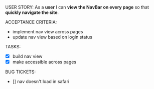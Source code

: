 USER STORY:
As a **user** I can **view the NavBar on every page** so that **quickly navigate the site**.

ACCEPTANCE CRITERIA:
- implement nav view across pages
- update nav view based on login status

TASKS:
- [x] build nav view
- [x] make accessible across pages

BUG TICKETS:
- [] nav doesn't load in safari



